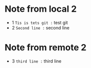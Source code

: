 # Note from local 2
- 1 `Tis is tets git :` test git
- 2 `Second line :` second line
# Note from remote 2
- 3 `third line :` third line
